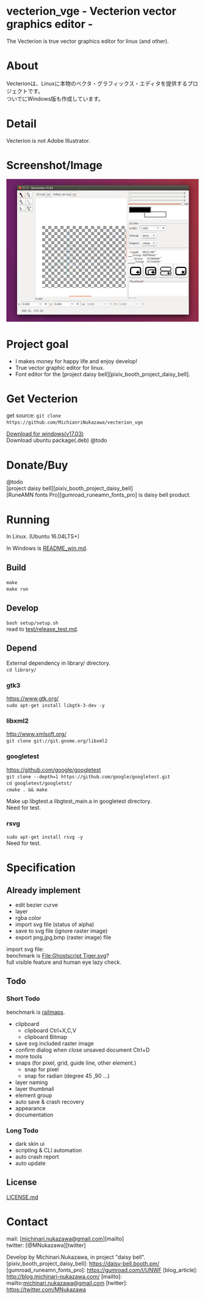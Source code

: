 vecterion_vge - Vecterion vector graphics editor -
====

The Vecterion is true vector graphics editor for linux (and other).  

# About
Vecterionは、Linuxに本物のベクタ・グラフィックス・エディタを提供するプロジェクトです。  
ついでにWindows版も作成しています。  

# Detail
Vecterion is not Adobe Illustrator.  

# Screenshot/Image
![vecterion](document/image/vecterion_vge_17.03.png)  

# Project goal
- I makes money for happy life and enjoy develop!
- True vector graphic editor for linux.
- Font editor for the [project daisy bell][pixiv_booth_project_daisy_bell].

# Get Vecterion
get source: `git clone https://github.com/MichianriNukazawa/vecterion_vge`  

[Download for windows(v17.03)](https://github.com/MichinariNukazawa/vecterion_vge/releases/download/v17.03/vecterion_vge-win64-17.03-0c6dd16.zip)  
Download ubuntu package(.deb) @todo  

# Donate/Buy
@todo  
[project daisy bell][pixiv_booth_project_daisy_bell]  
[RuneAMN fonts Pro][gumroad_runeamn_fonts_pro] is daisy bell product.  

# Running
In Linux. (Ubuntu 16.04LTS+)  

In Windows is [README_win.md](README_win.md).  

## Build
`make`  
`make run`  

## Develop
`bash setup/setup.sh`  
read to [test/release_test.md](test/release_test.md).  

## Depend
External dependency in library/ directory.  
`cd library/`  

### gtk3
https://www.gtk.org/  
`sudo apt-get install libgtk-3-dev -y`  

### libxml2
http://www.xmlsoft.org/  
`git clone git://git.gnome.org/libxml2`  

### googletest
https://github.com/google/googletest  
`git clone --depth=1 https://github.com/google/googletest.git`  
`cd googletest/googletst/`  
`cmake . && make`  

Make up libgtest.a libgtest_main.a in googletest directory.  
Need for test.  

### rsvg
`sudo apt-get install rsvg -y`  
Need for test.  

# Specification

## Already implement
- edit bezier curve
- layer
- rgba color
- import svg file (status of alpha)
- save to svg file (ignore raster image)
- export png,jpg,bmp (raster image) file

import svg file:  
benchmark is [File:Ghostscript Tiger.svg](https://commons.wikimedia.org/wiki/File:Ghostscript_Tiger.svg)?  
 full visible feature and human eye lazy check.  

## Todo
### Short Todo
benchmark is [railmaps](https://github.com/hashcc/railmaps).  

- clipboard
    - clipboard Ctrl+X,C,V
    - clipboard Bitmap
- save svg included raster image
- confirm dialog when close unsaved document Ctrl+D
- more tools
- snaps (for pixel, grid, guide line, other element.)
    - snap for pixel
    - snap for radian (degree 45 ,90 ...)
- layer naming
- layer thumbnail
- element group
- auto save & crash recovery
- appearance
- documentation

### Long Todo
- dark skin ui
- scripting & CLI automation
- auto crash report
- auto update

## License
[LICENSE.md](LICENSE.md)  

# Contact
mail: [michinari.nukazawa@gmail.com][mailto]  
twitter: [@MNukazawa][twitter]  

Develop by Michinari.Nukazawa, in project "daisy bell".
[pixiv_booth_project_daisy_bell]: https://daisy-bell.booth.pm/
[gumroad_runeamn_fonts_pro]: https://gumroad.com/l/UNWF
[blog_article]: http://blog.michinari-nukazawa.com/
[mailto]: mailto:michinari.nukazawa@gmail.com
[twitter]: https://twitter.com/MNukazawa

